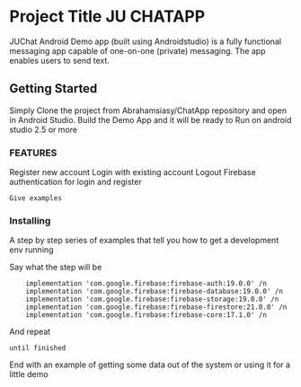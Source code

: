 # Project Title  JU CHATAPP

JUChat Android Demo app (built using Androidstudio) is a fully functional messaging app capable of one-on-one (private) messaging. The app enables users to send text.

## Getting Started

Simply Clone the project from Abrahamsiasy/ChatApp repository and open in Android Studio. Build the Demo App and it will be ready to Run on android studio 2.5 or more
### FEATURES
Register new account 
Login with existing account
Logout
Firebase authentication for login and register

```
Give examples
```

### Installing

A step by step series of examples that tell you how to get a development env running

Say what the step will be

```
    implementation 'com.google.firebase:firebase-auth:19.0.0' /n
    implementation 'com.google.firebase:firebase-database:19.0.0' /n
    implementation 'com.google.firebase:firebase-storage:19.0.0' /n
    implementation 'com.google.firebase:firebase-firestore:21.0.0' /n
    implementation 'com.google.firebase:firebase-core:17.1.0' /n
```

And repeat

```
until finished
```

End with an example of getting some data out of the system or using it for a little demo


